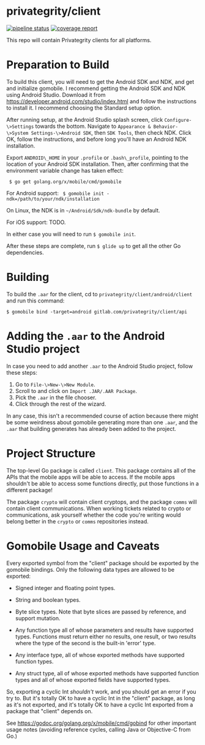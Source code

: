 # privategrity/client

[![pipeline status](https://gitlab.com/privategrity/client/badges/master/pipeline.svg)](https://gitlab.com/privategrity/client/commits/master)
[![coverage report](https://gitlab.com/privategrity/client/badges/master/coverage.svg)](https://gitlab.com/privategrity/client/commits/master)

This repo will contain Privategrity clients for all platforms.

Preparation to Build
==

To build this client, you will need to get the Android SDK and NDK, and get and
initialize gomobile. I recommend getting the Android SDK and NDK using Android
Studio. Download it from https://developer.android.com/studio/index.html and
follow the instructions to install it. I recommend choosing the Standard setup
option.

After running setup, at the Android Studio splash screen, click
`Configure-\>Settings` towards the bottom. Navigate to `Appearance &
Behavior-\>System Settings-\>Android SDK`, then `SDK Tools`, then check NDK. Click
OK, follow the instructions, and before long you'll have an Android NDK
installation.

Export `ANDROID\_HOME` in your `.profile` or `.bash\_profile`, pointing to the
location of your Android SDK installation. Then, after confirming that the
environment variable change has taken effect:

` $ go get golang.org/x/mobile/cmd/gomobile`
 
For Android support:
` $ gomobile init -ndk=/path/to/your/ndk/installation`

On Linux, the NDK is in `~/Android/Sdk/ndk-bundle` by default.

For iOS support: TODO.

In either case you will need to run `$ gomobile init`.

After these steps are complete, run `$ glide up` to get all the other Go
dependencies.

Building
==

To build the `.aar` for the client, cd to `privategrity/client/android/client` and
run this command:

`$ gomobile bind -target=android gitlab.com/privategrity/client/api`

Adding the `.aar` to the Android Studio project
==

In case you need to add another `.aar` to the Android Studio project, follow
these steps:

1. Go to `File-\>New-\>New Module`.
2. Scroll to and click on `Import .JAR/.AAR Package`.
3. Pick the `.aar` in the file chooser.
4. Click through the rest of the wizard.

In any case, this isn't a recommended course of action because there might be
some weirdness about gomobile generating more than one `.aar`, and the `.aar`
that building generates has already been added to the project.

Project Structure
==

The top-level Go package is called `client`. This package contains all of the
APIs that the mobile apps will be able to access. If the mobile apps shouldn't
be able to access some functions directly, put those functions in a different
package!

The package `crypto` will contain client cryptops, and the package `comms` will
contain client communications. When working tickets related to crypto or
communications, ask yourself whether the code you're writing would belong
better in the `crypto` or `comms` repositories instead.

Gomobile Usage and Caveats
==

Every exported symbol from the "client" package should be exported by the
gomobile bindings. Only the following data types are allowed to be exported:

- Signed integer and floating point types.

- String and boolean types.

- Byte slice types. Note that byte slices are passed by reference,
  and support mutation.

- Any function type all of whose parameters and results have
  supported types. Functions must return either no results,
  one result, or two results where the type of the second is
  the built-in 'error' type.

- Any interface type, all of whose exported methods have
  supported function types.

- Any struct type, all of whose exported methods have
  supported function types and all of whose exported fields
  have supported types.

So, exporting a cyclic Int _shouldn't_ work, and you should get an error if you
try to. But it's totally OK to have a cyclic Int in the "client" package, as
long as it's not exported, and it's totally OK to have a cyclic Int exported
from a package that "client" depends on.

See https://godoc.org/golang.org/x/mobile/cmd/gobind for other important usage
notes (avoiding reference cycles, calling Java or Objective-C from Go.)
